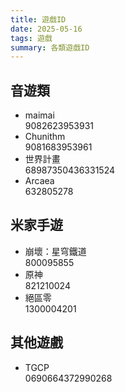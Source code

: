 ```yaml
---
title: 遊戲ID
date: 2025-05-16
tags: 遊戲
summary: 各類遊戲ID
---
```

## 音遊類
- maimai<br>9082623953931
- Chunithm<br>9081683953961
- 世界計畫<br>68987350436331524
- Arcaea<br>632805278

## 米家手遊
- 崩壞：星穹鐵道<br>800095855
- 原神<br>821210024
- 絕區零<br>1300004201

## 其他遊戲
- TGCP<br>0690664372990268
